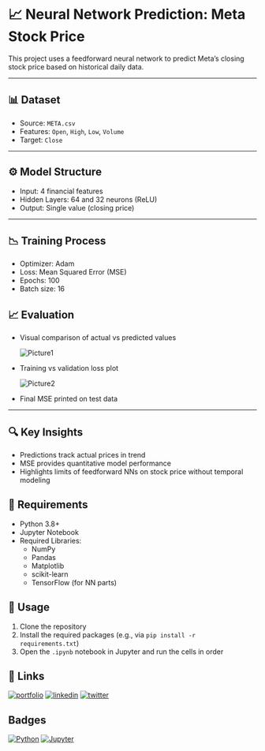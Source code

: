 # 📈 Neural Network Prediction: Meta Stock Price

This project uses a feedforward neural network to predict Meta’s closing stock price based on historical daily data.

---

## 📊 Dataset

- Source: `META.csv`
- Features: `Open`, `High`, `Low`, `Volume`
- Target: `Close`

---

## ⚙️ Model Structure

- Input: 4 financial features
- Hidden Layers: 64 and 32 neurons (ReLU)
- Output: Single value (closing price)

---

## 📉 Training Process

- Optimizer: Adam
- Loss: Mean Squared Error (MSE)
- Epochs: 100
- Batch size: 16



## 📈 Evaluation

- Visual comparison of actual vs predicted values

  ![Picture1](https://github.com/user-attachments/assets/408c3b5e-2ee8-4849-b6b7-9eedc3a00f28)
  
- Training vs validation loss plot

  ![Picture2](https://github.com/user-attachments/assets/a0b753bc-7096-44ad-990e-5ff16182c8ec)


- Final MSE printed on test data

---

## 🔍 Key Insights

- Predictions track actual prices in trend
- MSE provides quantitative model performance
- Highlights limits of feedforward NNs on stock price without temporal modeling

## 🧰 Requirements

- Python 3.8+
- Jupyter Notebook
- Required Libraries:
  - NumPy
  - Pandas
  - Matplotlib
  - scikit-learn
  - TensorFlow (for NN parts)
## 🚀 Usage

1. Clone the repository
2. Install the required packages (e.g., via `pip install -r requirements.txt`)
3. Open the `.ipynb` notebook in Jupyter and run the cells in order

## 🔗 Links
[![portfolio](https://img.shields.io/badge/my_portfolio-000?style=for-the-badge&logo=ko-fi&logoColor=white)](https://www.datascienceportfol.io/KehindeAromona)
[![linkedin](https://img.shields.io/badge/linkedin-0A66C2?style=for-the-badge&logo=linkedin&logoColor=white)](https://www.linkedin.com/in/kehinde-gabriel-aromona-808578119/)
[![twitter](https://img.shields.io/badge/twitter-1DA1F2?style=for-the-badge&logo=twitter&logoColor=white)](https://twitter.com/kennycrown7)


## Badges
[![Python](https://img.shields.io/badge/Python-3.8%2B-blue.svg)](https://www.python.org/)
[![Jupyter](https://img.shields.io/badge/Jupyter-Notebook-orange.svg)](https://jupyter.org/)

